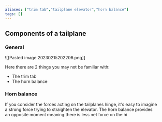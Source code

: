 ```yaml
---
aliases: ["trim tab","tailplane elevator","horn balance"]
tags: []
---
```


## Components of a tailplane

### General

![[Pasted image 20230215202209.png]]

Here there are 2 things you may not be familiar with:
- The trim tab
- The horn balance

### Horn balance

If you consider the forces acting on the tailplanes hinge, it's easy to imagine a strong force trying to straighten the elevator. The horn balance provides an opposite moment meaning there is less net force on the hi
